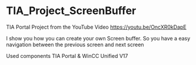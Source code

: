 # TIA_Project_ScreenBuffer


TIA Portal Project from the YouTube Video
https://youtu.be/OncXR0kDapE

I show you how you can create your own Screen buffer. 
So you have a easy navigation between the previous screen and next screen

Used components
TIA Portal & WinCC Unified V17


